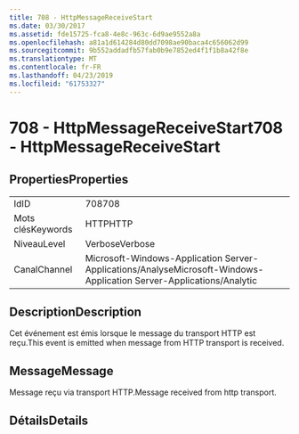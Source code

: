 ```yaml
---
title: 708 - HttpMessageReceiveStart
ms.date: 03/30/2017
ms.assetid: fde15725-fca8-4e8c-963c-6d9ae9552a8a
ms.openlocfilehash: a81a1d614284d80dd7098ae90baca4c656062d99
ms.sourcegitcommit: 9b552addadfb57fab0b9e7852ed4f1f1b8a42f8e
ms.translationtype: MT
ms.contentlocale: fr-FR
ms.lasthandoff: 04/23/2019
ms.locfileid: "61753327"
---
```

# <a name="708---httpmessagereceivestart"></a><span data-ttu-id="e89c9-102">708 - HttpMessageReceiveStart</span><span class="sxs-lookup"><span data-stu-id="e89c9-102">708 - HttpMessageReceiveStart</span></span>
## <a name="properties"></a><span data-ttu-id="e89c9-103">Properties</span><span class="sxs-lookup"><span data-stu-id="e89c9-103">Properties</span></span>  
  
|||  
|-|-|  
|<span data-ttu-id="e89c9-104">Id</span><span class="sxs-lookup"><span data-stu-id="e89c9-104">ID</span></span>|<span data-ttu-id="e89c9-105">708</span><span class="sxs-lookup"><span data-stu-id="e89c9-105">708</span></span>|  
|<span data-ttu-id="e89c9-106">Mots clés</span><span class="sxs-lookup"><span data-stu-id="e89c9-106">Keywords</span></span>|<span data-ttu-id="e89c9-107">HTTP</span><span class="sxs-lookup"><span data-stu-id="e89c9-107">HTTP</span></span>|  
|<span data-ttu-id="e89c9-108">Niveau</span><span class="sxs-lookup"><span data-stu-id="e89c9-108">Level</span></span>|<span data-ttu-id="e89c9-109">Verbose</span><span class="sxs-lookup"><span data-stu-id="e89c9-109">Verbose</span></span>|  
|<span data-ttu-id="e89c9-110">Canal</span><span class="sxs-lookup"><span data-stu-id="e89c9-110">Channel</span></span>|<span data-ttu-id="e89c9-111">Microsoft-Windows-Application Server-Applications/Analyse</span><span class="sxs-lookup"><span data-stu-id="e89c9-111">Microsoft-Windows-Application Server-Applications/Analytic</span></span>|  
  
## <a name="description"></a><span data-ttu-id="e89c9-112">Description</span><span class="sxs-lookup"><span data-stu-id="e89c9-112">Description</span></span>  
 <span data-ttu-id="e89c9-113">Cet événement est émis lorsque le message du transport HTTP est reçu.</span><span class="sxs-lookup"><span data-stu-id="e89c9-113">This event is emitted when message from HTTP transport is received.</span></span>  
  
## <a name="message"></a><span data-ttu-id="e89c9-114">Message</span><span class="sxs-lookup"><span data-stu-id="e89c9-114">Message</span></span>  
 <span data-ttu-id="e89c9-115">Message reçu via transport HTTP.</span><span class="sxs-lookup"><span data-stu-id="e89c9-115">Message received from http transport.</span></span>  
  
## <a name="details"></a><span data-ttu-id="e89c9-116">Détails</span><span class="sxs-lookup"><span data-stu-id="e89c9-116">Details</span></span>
